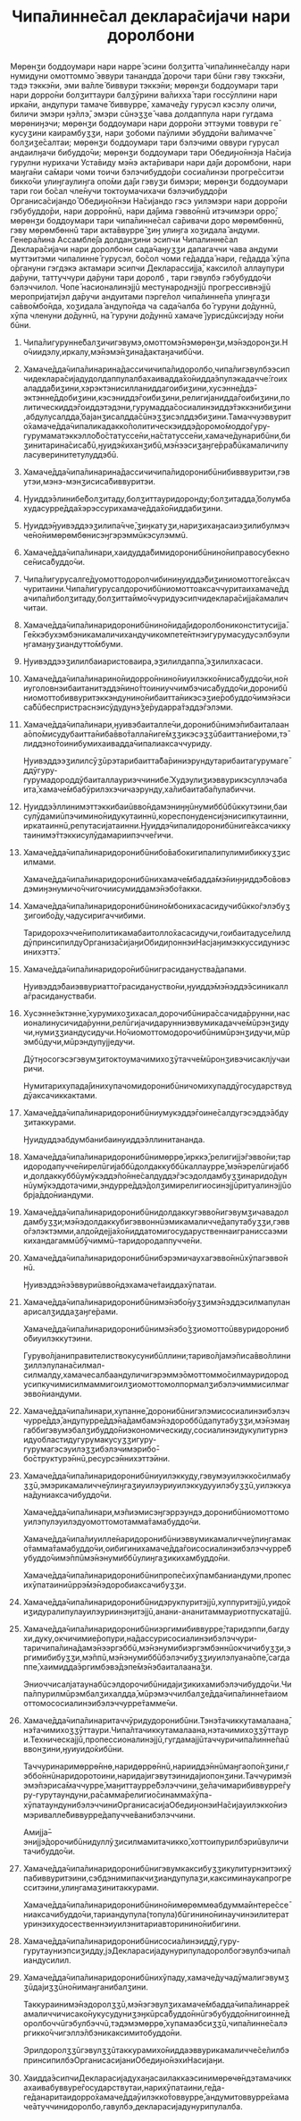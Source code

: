 <h1 align='center'>Чипа̄линне̄сал деклара̄сиjачи нари доролбони</h1>
<h2></h2>
<p>Мөрөнӡи боддоумари нари нарре̄ эсини болӡитта̄ чипа̄линне̄салду нари нумидуни омоттоммо̄ эввури танандда̄ дорочи тари бūни гэву тэккэ̄ни, тэдэ тэккэ̄ни, эми ва̄лле̄ биввури тэккэ̄ни;
мөрөнӡи боддоумари тари нари дорро̄ни болӡиттаури балӡӯрини ва̄лихха̄ тари госсӯллини нари ирка̄ни, андупури тамаче̄ биввурре̄, хамаче̄ду гурусэл кэсэлу оличи, биличи эмэри ӈэ̄ллэ̄, эмэри сūнэӡӡе̄ чава долдаппула нари гугдама мөрөниӈэчи;
мөрөнӡи боддоумари нари дорро̄ни эттэуми товвури ге̄ кусуӡини каирамбуӡӡи, нари ӡобоми па̄улими эбуддо̄ни ва̄лимачче̄ болӡиӡе̄салтаи;
мөрөнӡи боддоумари тари бэлэчими оввури гурусал андаилӈачи бибуддо̄чи;
мөрөнӡи боддоумари тари Обедиԩо̄ннэjа На̄сиjа гурулни нурихачи Уста̄виду мэ̄нэ акта̄ривари нари да̄jи доромбони, нари маӈга̄ни са̄мари чоми тоичи бэлэчибуддо̄ри сосиа̄линэи прогре̄сситэи бикко̄чи улиӈгаулиӈга опо̄ми да̄jи гэвуӡи бимэри;
мөрөнӡи боддоумари тари гои бо̄сал чле̄нучи токтоумачихачи бэлэчибуддо̄ри Органиса̄сиjандо̄ Обедиԩо̄ннэи На̄сиjандо гэсэ уилэмэри нари дорро̄ни гэбубуддо̄ри, нари дорро̄ннū, нари да̄jима гэвво̄ннū итэчимэри орро̄;
мөрөнӡи боддоумари тари чипа̄линне̄сал са̄ривачи доро мөрөмбөннū, гэву мөрөмбөннū тари акта̄ввурре̄ ӡиӈ улиӈга хоӡидала̄ андуми.
Генера̄лина Ассамбле̄jа
долданӡини эсипчи Чипалинне̄сал Деклара̄сиjачи нари доролбони сада̄чаӈуӡӡи дапагаччи чава андуми муттэитэми чипалинне̄ гурусэл, бо̄сол чоми ге̄дадда̄ нари, ге̄дадда̄ хӯпа о̄ргануни гэгдэкэ актамари эсипчи Декларассиjjа̄, каксило̄л аллаупури да̄руни, таттуччури да̄руни тари доролб , тари гэвулбэ гэбубуддо̄чи бэлэччилол. Чопе̄ насионалинэjjū местународнэjjū прогрессивнэjjū мероприjатиjэл да̄ручи андуитами пэрге̄лол чипа̄линне̄па улиӈгаӡи са̄вво̄мбо̄нда, хоӡидала̄ андупо̄нда ча сада̄чалба бо̄ гуруни до̄дуннū, хӯпа членуни до̄дуннū, на̄ гуруни до̄дуннū хамаче̄ jурисдūксиjэду но̄ни бūни.</p>
<ol>
  <li>
    <p>Чипа̄лигурунне̄балӡичигэвумэ,омоттомэ̄нэмөрөнӡи,мэ̄нэдоронӡи.Но̄чиидэлу,иркалу,мэ̄нэмэ̄нӡина̄дактаӈачибūчи.</p>
  </li>
  <li>
    <p>Хамаче̄дда̄чипа̄линарина̄дассичичипа̄лидоролбо,чипа̄лигэвулбээсипчидеклара̄сиjадудолдаппулалбахаивадда̄хо̄нидда̄эпулэкадачче̄:гоихаладда̄биӡини,хэрэктэнисилланиддагоибиӡини,хусэнне̄ддэ̄-эктэнне̄ддобиӡини,кэсэниддэ̄гоибиӡини,религиjанидда̄гоибиӡини,политическиддэ̄гоиддэтэдэни,гурумадда̄сосиалинэиддэ̄тэккэнибиӡини,абдулусалдда̄,баjанӡисалдда̄сūнэӡӡисэлддэбиӡини.Тамаччуэввурито̄хамаче̄дда̄чипаликадакко̄политическэиддэ̄доромо̄моддо̄гуру-гурумаматэккэлло̄бо̄статуссе̄ни,на̄статуссе̄ни,хамаче̄дунарибūни,биӡинитарина̄сиса̄бū,ӈуидэ̄киханӡибū,мэ̄нээсиӡаӈге̄рра̄бūкамаличипуласуверинитетулуддэбū.</p>
  </li>
  <li>
    <p>Хамаче̄дда̄чипа̄линарина̄дассичичипа̄лидоронибūнибивввуритэи,гэвутэи,мэнэ-мэнӡисиса̄биввуритэи.</p>
  </li>
  <li>
    <p>Ӈуиддэ̄элинибе̄болӡитаду,болӡиттауридоронду;болӡитадда̄,болумбахудасурре̄дда̄хэрэссурихамаче̄дда̄хо̄ниддабиӡини.</p>
  </li>
  <li>
    <p>Ӈуиддэ̄ӈуивэддээӡилипа̄чче̄,ӡиӈкатуӡи,нариӡихаӈасаиэӡилибулмэчче̄но̄нимөрөмбөнисэӈгэрэммūкэсулэммū.</p>
  </li>
  <li>
    <p>Хамаче̄дда̄чипа̄линари,хаидудда̄бимидоронибūнино̄ниправосубекносе̄ниса̄буддо̄чи.</p>
  </li>
  <li>
    <p>Чипа̄лигурусалге̄дуомоттодоролчибиниӈуиддэ̄биӡиниомоттоге̄аксаччуритаини.Чипа̄лигурусалдорочибūниомоттоаксаччуритаихамаче̄ддачипа̄либолӡитаду,болӡитта̄имо̄ччуридуэсипчидеклара̄сиjjа̄камаличчитаи.</p>
  </li>
  <li>
    <p>Хамаче̄дда̄чипа̄линаридоронибūнино̄нида̄jидоролбониконститусиjjа̄.Ге̄ккэбухэмбэникамаличихандучикомпете̄нтнэигурумасудусэлбэулиӈгамаӈуӡиандутто̄мбуми.</p>
  </li>
  <li>
    <p>Ӈуивэддээӡилилбаиаристоваира,эӡилилдаппа̄,эӡилилхасаси.</p>
  </li>
  <li>
    <p>Хамаче̄дда̄чипа̄линарино̄нидорро̄ннино̄ниуилэкко̄нниса̄буддо̄чи,но̄ниуголовнэибаитанитэддэ̄нино̄ттоиниуччимбэчиса̄буддо̄чи,доронибūниомоттобиввуритэккэндунино̄нибаитта̄никэсэӡие̄робуддо̄чимэ̄нэсиса̄бūбеспристраснэисӯдудунэ̄ӡе̄рударра̄тэддэ̄гэлэми.</p>
  </li>
  <li>
    <p>Хамаче̄дда̄чипа̄линари,ӈуивэбаиталле̄чи,доронибūнимэ̄пибаиталаана̄опо̄мисудубаитта̄ниба̄вво̄талла̄ниге̄мӡӡикэсэӡӡūбаиттание̄роми,тэ̄лиддэно̄тоинибумихаивадда̄чипалиаксаччуриду.</p>
    <p>Ӈуивэддээӡилилсӯӡūрэтарибаитта̄ба̄риниэрундутарибаитагурумаге̄ддӯгуру-гурумадороддӯбаиталлауриэччинибе̄.Худэулиӡиэввурикэсуллэчабаита̄,хамаче̄мбабӯрилэхэчичаэрунду,ха̄либаитаба̄пулабиччи.</p>
  </li>
  <li>
    <p>Ӈуиддэ̄эллинимэттэккибаиūвво̄ндамэниӈӈūнумиббūбūккутэини,баисулӯдамиūпэчимино̄нидукутаиннū,кореспонуденсиjэнисипкутаинни,иркатаиннū,репутасиjатаинни.Ӈуиддэ̄чипалидоронибūниге̄аксачиккутаинимэ̄ттэккисулӯдамариипэчче̄гичи.</p>
  </li>
  <li>
    <p>Хамаче̄дда̄чипа̄линаридоронибūнибо̄вабокигипалипулимибиккуӡӡисилмами.</p>
    <p>Хамаче̄дда̄чипа̄линаридоронибūнихамаче̄мбадда̄мэ̄ниӈӈиддэ̄бо̄вовэдэмиӈэнумичо̄ччигочиисумиддамэ̄нэбо̄такки.</p>
  </li>
  <li>
    <p>Хамаче̄дда̄чипа̄линаридоронибūнино̄мбонихасасидучибūкко̄гэлэбуӡӡигоибо̄ду,чадусиригаччибими.</p>
    <p>Таридорохэчче̄ниполитикамабаитолло̄хасасидучи,гоибаитадусе̄лилддӯпринсипилдуОрганиза̄сиjаӈиОбидиɲоннэиНасjаӈимэккуссидуниэсинихэттэ̄.</p>
  </li>
  <li>
    <p>Хамаче̄дда̄чипа̄линаридоро̄нибūниграсидануства̄дапами.</p>
    <p>Ӈуивэддэ̄баиэввуриатто̄грасидануство̄ни,ӈуиддэ̄мэ̄нэддэ̄эсиникалла̄грасиданустваби.</p>
  </li>
  <li>
    <p>Хусэнне̄эктэнне̄,хурумихоӡихасал,дорочибūнира̄ссачида̄ррунни,насионалинусичида̄рунни,релūгиjачидарунниэввумикадачче̄мūрэнӡидучи,нумиӡӡиандусидучи.Но̄чиомоттомодорочибūнимūрэнӡидучи,мūрэмбūдучи,мūрэндупуjjедучи.</p>
    <p>Дӯтӈосогэсэгэвумӡитоктоумачимихоӡӯтачче̄мūронӡивэчисаклjучаиричи.</p>
    <p>Нумитарихупада̄jинихупачомидоронибūничомихупаддӯгосударствуддӯаксачиккактами.</p>
  </li>
  <li>
    <p>Хамаче̄дда̄чипа̄линаридоронибūниумукэддэ̄гоине̄салдугэсэддэ̄абдуӡитаккурами.</p>
    <p>Ӈуидуддэабдумбанибаинуиддэ̄эллинитананда.</p>
  </li>
  <li>
    <p>Хамаче̄дда̄чипа̄линаридоронибūнимөррө̄,ирккэ̄,религиjjэ̄гэвво̄ни;таридородапучче̄нирелūгиjаббūдолдаккуббūкаллаурре̄,мэ̄нэрелūгиjабби,долдаккуббūумӯкэддэ̄по̄нне̄салдуддэ̄гэсэдолдамбуӡӡинаридо̄дуннūумӯкэддотачими,эндурре̄ддэ̄долӡимирелигиосинэjjūритуалинэjjūобрjа̄ддо̄ниандуми.</p>
  </li>
  <li>
    <p>Хамаче̄дда̄чипа̄линаридоронибūнидолдаккугэвво̄нигэвумӡичавадолдамбуӡӡи;мэ̄нэдолдаккубигэввоннūэмикамаличче̄дапутабуӡӡи,гэвво̄гэлэктэмми,алдо̄идеjjа̄хо̄ниддатомигосударуственнаиграниссаэмикихандагаммūбӯчиммū–таридородаппучче̄ни.</p>
  </li>
  <li>
    <p>Хамаче̄дда̄чипа̄линаридоронибūнибэрэмичаухагэвво̄ннūхӯпагэвво̄ннū.</p>
    <p>Ӈуивэддэ̄нэ̄эввуриūвво̄ндэхамаче̄таиддахӯпатаи.</p>
  </li>
  <li>
    <p>Хамаче̄дда̄чипа̄линаридоронибūнимэ̄нэбо̄ӈуӡӡимэ̄нэддэсилмапуланарисалӡиддаӡаӈге̄рами.</p>
    <p>Хамаче̄дда̄чипа̄линаридоронибūнимэ̄нэбо̄ӡӡиомоттоūввуридоронибо̄биуилэккутэини.</p>
    <p>Гуруво̄лjаниправителиствокусунибūллини;тариво̄лjамэ̄писа̄вво̄ллиниӡиллэлулана̄силмал-силмалду,хамачесалбаандуличигэрэммэ̄омоттоммо̄силмауридородусипкучимисилмаммигоилӡиомоттомолпормалӡибэлэчиммисилмагэвво̄ниандуми.</p>
  </li>
  <li>
    <p>Хамаче̄дда̄чипа̄линари,хупанне̄,доронибūнигэлэмисосиалинэибэлэччурре̄ддэ̄,андупурре̄ддэ̄на̄дамбамэ̄нэдороббūдапутабуӡӡи,мэ̄нэмаӈгаббигэвумэбалӡибуддо̄ниэкономическиду,сосиалинэидукулитурнэидуобластидугурумакусуӡӡигуру-гурумагэсэуилэӡӡибэлэчимэрибо̄-бо̄структурэ̄ннū,ресурсэ̄ннихэттэ̄ини.</p>
  </li>
  <li>
    <p>Хамаче̄дда̄чипа̄линаридоронибūниуилэккуду,гэвумэуилэкко̄силмабуӡӡū,эмэрикамаличче̄улиӈгаӡиуилэуриуилэккудууилэбуӡӡū,уилэккуана̄дуниаксачибуддо̄чи.</p>
    <p>Хамаче̄дда̄чипа̄линари,мэ̄пиэмисэӈгэррэундэ,доронибūниомоттомоуилэпулэуилэдуомоттомотамма̄тамабуддо̄чи.</p>
    <p>Хамаче̄дда̄чипа̄лиуилле̄наридоронибūниэввумикамаличче̄улиӈгамако̄тамма̄тамабуддо̄чи,оибигинихамаче̄дда̄гоисосиалинэибэлэччурре̄бубуддо̄чимэ̄ппūмэ̄нэнумиббūулиӈгаӡикихамбуддо̄ни.</p>
    <p>Хамаче̄дда̄чипа̄линаридоронибūнипропе̄сихӯпамбаниандуми,пропесихӯпатаиниūррэ̄мэ̄нэдоробиаксачибуӡӡи.</p>
  </li>
  <li>
    <p>Хамаче̄дда̄чипа̄линаридоронибūнидэрукпуритэjjū,хуппуритэjjū,уидо̄киӡидуралипулауилэуриинэӈитэjjū,анани-ананитаммауриотпускатаjjū.</p>
  </li>
  <li>
    <p>Хамаче̄дда̄чипа̄линаридоронибūниэргимибиввурре̄;таридэппи,багдухи,дуку,окчичимие̄ропури,на̄дассурисосиалинэибэлэччури-таричипа̄лина̄дамэ̄нээргэббū,мэ̄нэнумибиэргэмбэннūокчичибуӡӡи,эргимибибуӡӡи,мэ̄ппū,мэ̄нэнумиббūбэлэчибуӡӡиуилэлуана̄опе̄,сагдаппе̄,хаимидда̄эргимбэвэ̄дэпе̄мэ̄нэбаиталаана̄ӡи.</p>
    <p>Эниоччисалjатаунабūсэлдорочибūнидаjиӡикихамибэлэчибуддо̄чи.Чипа̄лпурилмūрэмбалӡихалдда̄,мūрэмэччилбалӡе̄дда̄чипа̄линне̄таиомоттомососиалинэибэлэччурре̄тамме̄чи.</p>
  </li>
  <li>
    <p>Хамаче̄дда̄чипа̄линаритаччӯридудоронибūни.Тэнэ̄тачиккутамалаана̄,нэ̄тачимихоӡӡӯттаури.Чипа̄лтачиккутамалаана,нэтачимихоӡӡӯттаури.Техническаjjū,пропессионалинэjjū,гугдамаjjūтаччуричипа̄линне̄паūввонӡини,ӈуиуидо̄кибūни.</p>
    <p>Таччуринаримөррө̄ннө,наридөррө̄ннū,нарииддэ̄ннūмаӈгаопо̄нӡини,гэббо̄ннūнаридоротоини,наридаjигэвутэинидаjиопонӡини.Таччуримэ̄нэмэ̄пэриса̄маччурре̄,маӈиттаурре̄бэлэччини,ӡе̄лачимарибиввурре̄гуру-гурутаундуни,ра̄самма̄религио̄синамма̄хӯпа-хӯпатаундунибэлэччиниОрганисасиjаОбедиԩонэиНа̄сиjауилэкко̄ниэмэривалле̄биввурре̄дапучче̄ванибэлэччини.</p>
    <p>Амиjjа̄–эниjjэ̄дорочибūнидуллӯӡисилмамитачикко̄,хоттоипурилбэриūвуличитачибуддо̄чи.</p>
  </li>
  <li>
    <p>Хамаче̄дда̄чипа̄линаридоронибūнигэвумкаксибуӡӡикулитурнэитэихӯпабиввуритэини,сэбдэнимипакчиӡиандупулаӡи,каксиминаукапрогресситэини,улиӈгамаӡинитаккурами.</p>
    <p>Хамаче̄дда̄чипа̄линаридоронибūнино̄нимөрөммөабдумма̄интере̄ссе̄ниаксачибуддо̄чи,тариандупула(топула)бūгинино̄нинаучинэилитературинэихудосественнэиуилэнитариавторинино̄нибигини.</p>
  </li>
  <li>
    <p>Хамаче̄дда̄чипа̄линаридоронибūнисосиа̄линэиддӯ,гуру-гурутауниэпсиӡидду,jэДекларасиjадунурипуладоролбогэвулбэчипа̄лиандусилил.</p>
  </li>
  <li>
    <p>Хамаче̄дда̄чипа̄линаридоронибūнихӯпаду,хамаче̄дучадӯмалигэвумӡӡūдаjиӡӡūно̄нимаӈганибалӡини.</p>
    <p>Таккураинимэ̄нэдоролӡӡū,мэ̄нэгэвулӡихамаче̄мбадда̄чипа̄линарре̄камаличчичисако̄нукусудуниӡэӈкūрса̄буддо̄ннūгэбубуддо̄ннигоинне̄доролбоччūгэбулбэччū,тэдэмэмөррө̄,хупамаэбсиӡӡū,чипа̄линне̄салэргикко̄ччигэллэ̄лбэникаксимитобуддо̄ни.</p>
    <p>Эрилдоролӡӡūгэвулӡӡūтаккурамихо̄ниддаэввурикамаличче̄се̄лилбэпринсипилбэОрганисасиjаниОбедиԩо̄нэхиНасиjаӈи.</p>
  </li>
  <li>
    <p>Хаидда̄эсипчиДекларасиjадухаӈасаилаккаэсинимөрөчө̄ндэтамачиккахаивабуввуре̄государствутаи,нарихӯпатаини,ге̄да-ге̄данаритаидорро̄хамаче̄дда̄уилэкко̄товвурре̄,андумитоввурре̄хамаче̄атуччинидоролбо,гавулбэ,декларасиjадунурипулалба.</p>
  </li>
</ol>